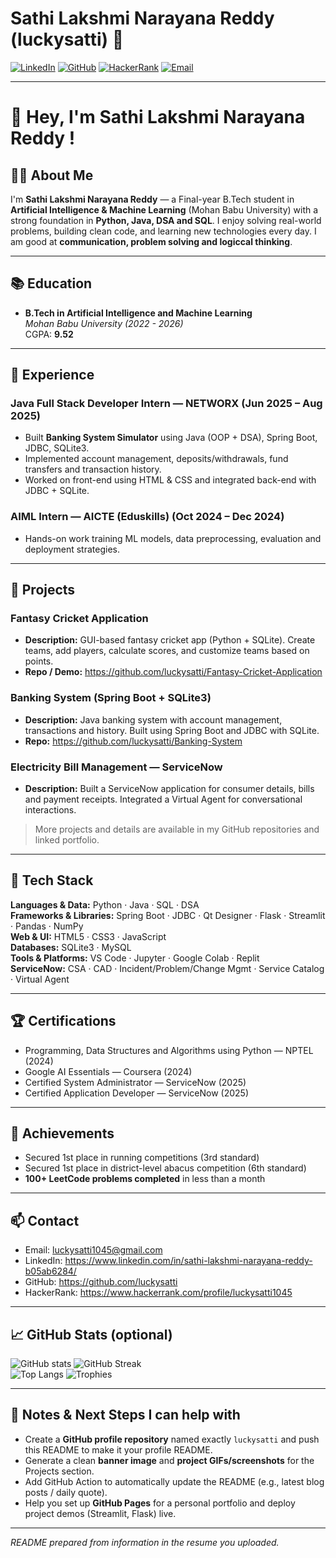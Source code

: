 # Sathi Lakshmi Narayana Reddy (luckysatti) 👋

[![LinkedIn](https://img.shields.io/badge/LinkedIn-Profile-blue?logo=linkedin&logoColor=white)](https://www.linkedin.com/in/sathi-lakshmi-narayana-reddy-b05ab6284/)
[![GitHub](https://img.shields.io/badge/GitHub-@luckysatti-black?logo=github&logoColor=white)](https://github.com/luckysatti)
[![HackerRank](https://img.shields.io/badge/HackerRank-Profile-green?logo=hackerrank&logoColor=white)](https://www.hackerrank.com/profile/luckysatti1045)
[![Email](https://img.shields.io/badge/Email-luckysatti1045@gmail.com-red?logo=gmail&logoColor=white)](mailto:luckysatti1045@gmail.com)

---

# 💫 Hey, I'm **Sathi Lakshmi Narayana Reddy** ! 

## 👨‍🎓 About Me

I'm **Sathi Lakshmi Narayana Reddy** — a Final-year B.Tech student in **Artificial Intelligence & Machine Learning** (Mohan Babu University) with a strong foundation in **Python, Java, DSA and SQL**. I enjoy solving real-world problems, building clean code, and learning new technologies every day. I am good at **communication, problem solving and logiccal thinking**.

---

## 📚 Education
- **B.Tech in Artificial Intelligence and Machine Learning**  
  *Mohan Babu University (2022 - 2026)*  
  CGPA: **9.52**

---

## 💼 Experience

### Java Full Stack Developer Intern — NETWORX (Jun 2025 – Aug 2025)
- Built **Banking System Simulator** using Java (OOP + DSA), Spring Boot, JDBC, SQLite3.  
- Implemented account management, deposits/withdrawals, fund transfers and transaction history.  
- Worked on front-end using HTML & CSS and integrated back-end with JDBC + SQLite.

### AIML Intern — AICTE (Eduskills) (Oct 2024 – Dec 2024)
- Hands-on work training ML models, data preprocessing, evaluation and deployment strategies.

---

## 🧩 Projects

### Fantasy Cricket Application
- **Description:** GUI-based fantasy cricket app (Python + SQLite). Create teams, add players, calculate scores, and customize teams based on points.  
- **Repo / Demo:** https://github.com/luckysatti/Fantasy-Cricket-Application

### Banking System (Spring Boot + SQLite3)
- **Description:** Java banking system with account management, transactions and history. Built using Spring Boot and JDBC with SQLite.  
- **Repo:** https://github.com/luckysatti/Banking-System

### Electricity Bill Management — ServiceNow
- **Description:** Built a ServiceNow application for consumer details, bills and payment receipts. Integrated a Virtual Agent for conversational interactions.

> More projects and details are available in my GitHub repositories and linked portfolio.

---

## 🧰 Tech Stack

**Languages & Data:** Python · Java · SQL · DSA  
**Frameworks & Libraries:** Spring Boot · JDBC · Qt Designer · Flask · Streamlit · Pandas · NumPy  
**Web & UI:** HTML5 · CSS3 · JavaScript  
**Databases:** SQLite3 · MySQL  
**Tools & Platforms:** VS Code · Jupyter · Google Colab · Replit  
**ServiceNow:** CSA · CAD · Incident/Problem/Change Mgmt · Service Catalog · Virtual Agent

---

## 🏆 Certifications

- Programming, Data Structures and Algorithms using Python — NPTEL (2024)  
- Google AI Essentials — Coursera (2024)  
- Certified System Administrator — ServiceNow (2025)  
- Certified Application Developer — ServiceNow (2025)

---

## 🥇 Achievements

- Secured 1st place in running competitions (3rd standard)  
- Secured 1st place in district-level abacus competition (6th standard)  
- **100+ LeetCode problems completed** in less than a month

---

## 📫 Contact

- Email: luckysatti1045@gmail.com  
- LinkedIn: https://www.linkedin.com/in/sathi-lakshmi-narayana-reddy-b05ab6284/  
- GitHub: https://github.com/luckysatti  
- HackerRank: https://www.hackerrank.com/profile/luckysatti1045

---

## 📈 GitHub Stats (optional)
![GitHub stats](https://github-readme-stats.vercel.app/api?username=luckysatti&show_icons=true&theme=radical)
![GitHub Streak](https://github-readme-streak-stats.herokuapp.com/?user=luckysatti&theme=radical)  
![Top Langs](https://github-readme-stats.vercel.app/api/top-langs/?username=luckysatti&layout=compact)
![Trophies](https://github-profile-trophy.vercel.app/?username=luckysatti&theme=radical&margin-w=15&margin-h=15) 

---

## 📝 Notes & Next Steps I can help with
- Create a **GitHub profile repository** named exactly `luckysatti` and push this README to make it your profile README.  
- Generate a clean **banner image** and **project GIFs/screenshots** for the Projects section.  
- Add GitHub Action to automatically update the README (e.g., latest blog posts / daily quote).  
- Help you set up **GitHub Pages** for a personal portfolio and deploy project demos (Streamlit, Flask) live.

---

*README prepared from information in the resume you uploaded.*  
